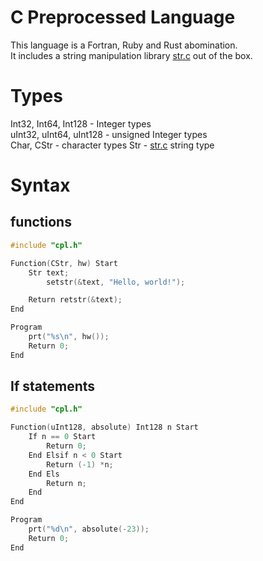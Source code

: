 # C Preprocessed Language

This language is a Fortran, Ruby and Rust abomination.   
It includes a string manipulation library [str.c](https://github.com/wwidlishy/str.c) out of the box.

# Types

Int32, Int64, Int128 - Integer types  
uInt32, uInt64, uInt128 - unsigned Integer types  
Char, CStr - character types
Str - [str.c](https://github.com/wwidlishy/str.c) string type

# Syntax

## functions

```c
#include "cpl.h"

Function(CStr, hw) Start
    Str text;
        setstr(&text, "Hello, world!");

    Return retstr(&text);
End

Program
    prt("%s\n", hw());
    Return 0;
End
```

## If statements

```c
#include "cpl.h"

Function(uInt128, absolute) Int128 n Start
    If n == 0 Start
        Return 0;
    End Elsif n < 0 Start
        Return (-1) *n;
    End Els
        Return n;
    End
End

Program
    prt("%d\n", absolute(-23));
    Return 0;
End
```
